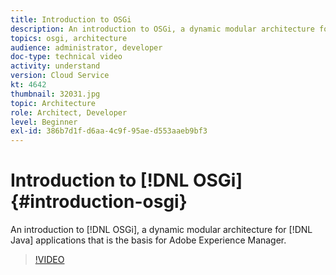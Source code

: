 ```yaml
---
title: Introduction to OSGi
description: An introduction to OSGi, a dynamic modular architecture for Java applications that is the basis for Adobe Experience Manager.
topics: osgi, architecture
audience: administrator, developer
doc-type: technical video
activity: understand
version: Cloud Service
kt: 4642
thumbnail: 32031.jpg
topic: Architecture
role: Architect, Developer
level: Beginner
exl-id: 386b7d1f-d6aa-4c9f-95ae-d553aaeb9bf3
---
```

# Introduction to [!DNL OSGi] {#introduction-osgi}

An introduction to [!DNL OSGi], a dynamic modular architecture for [!DNL Java] applications that is the basis for Adobe Experience Manager.

>[!VIDEO](https://video.tv.adobe.com/v/32031/?quality=12&learn=on)
